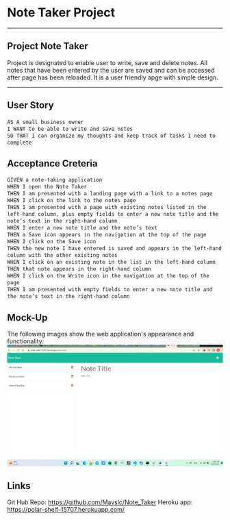 # Note Taker Project
---
## Project Note Taker 
Project is  designated to enable user to write, save and delete notes. All notes that have been entered by the user are saved and can be accessed after page has been reloaded. It is a user friendly apge with simple design. 

---
## User Story 
```
AS A small business owner
I WANT to be able to write and save notes
SO THAT I can organize my thoughts and keep track of tasks I need to complete
```


## Acceptance Creteria
```
GIVEN a note-taking application
WHEN I open the Note Taker
THEN I am presented with a landing page with a link to a notes page
WHEN I click on the link to the notes page
THEN I am presented with a page with existing notes listed in the left-hand column, plus empty fields to enter a new note title and the note’s text in the right-hand column
WHEN I enter a new note title and the note’s text
THEN a Save icon appears in the navigation at the top of the page
WHEN I click on the Save icon
THEN the new note I have entered is saved and appears in the left-hand column with the other existing notes
WHEN I click on an existing note in the list in the left-hand column
THEN that note appears in the right-hand column
WHEN I click on the Write icon in the navigation at the top of the page
THEN I am presented with empty fields to enter a new note title and the note’s text in the right-hand column
```
## Mock-Up

The following images show the web application's appearance and functionality:
![Imafe of the Heroku deployed app](./Screenshot%202022-08-25%20125652.png)
 
 ## Links
 Git Hub Repo: https://github.com/Mavsic/Note_Taker
 Heroku app:   https://polar-shelf-15707.herokuapp.com/
